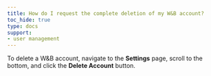 ```yaml
---
title: How do I request the complete deletion of my W&B account?  
toc_hide: true
type: docs
support:
- user management
---
```

To delete a W&B account, navigate to the **Settings** page, scroll to the bottom, and click the **Delete Account** button.